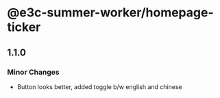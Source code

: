 # @e3c-summer-worker/homepage-ticker

## 1.1.0
### Minor Changes

- Button looks better, added toggle b/w english and chinese
